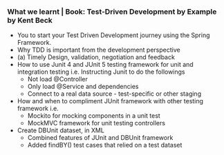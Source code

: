 ### What we learnt | Book: Test-Driven Development  by Example by Kent Beck
- You to start your Test Driven Development journey using the Spring Framework.
- Why TDD is important from the development perspective
-  (a) Timely Design, validation, negotiation and feedback
- How to use Junit 4 and JUnit 5 testing framework for unit and integration testing
    i.e. Instructing Junit to do the followings
  - Not load @Controller
  - Only load @Service and dependencies
  - Connect to a real data source - test-specific or other staging
- How and when to compliment JUnit framework with other testing framework i.e. 
  - Mockito for mocking components in a unit test
  - MockMVC framework for unit testing controllers
- Create DBUnit dataset, in XML
  - Combined features of JUnit and DBUnit framework
  - Added findBY() test cases that relied on a test dataset
